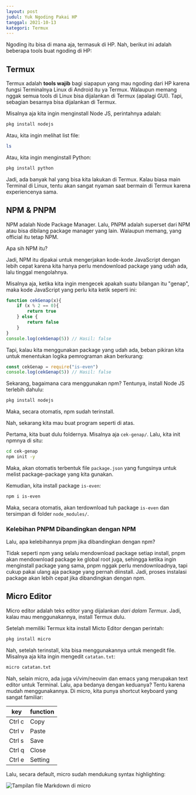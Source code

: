 ```yaml
---
layout: post
judul: Yuk Ngoding Pakai HP
tanggal: 2021-10-13
kategori: Termux
---
```


Ngoding itu bisa di mana aja, termasuk di HP. Nah, berikut ini adalah beberapa tools buat ngoding di HP:

## Termux

Termux adalah **tools wajib** bagi siapapun yang mau ngoding dari HP karena fungsi Terminalnya Linux di Android itu ya Termux. Walaupun memang nggak semua tools di Linux bisa dijalankan di Termux (apalagi GUI). Tapi, sebagian besarnya bisa dijalankan di Termux.

Misalnya aja kita ingin menginstall Node JS, perintahnya adalah:

```bash
pkg install nodejs
```

Atau, kita ingin melihat list file:

```bash
ls
```

Atau, kita ingin menginstall Python:

```bash
pkg install python
```

Jadi, ada banyak hal yang bisa kita lakukan di Termux. Kalau biasa main Terminal di Linux, tentu akan sangat nyaman saat bermain di Termux karena experiencenya sama.

## NPM & PNPM

NPM adalah Node Package Manager. Lalu, PNPM adalah superset dari NPM atau bisa dibilang package manager yang lain. Walaupun memang, yang official itu tetap NPM.

Apa sih NPM itu?

Jadi, NPM itu dipakai untuk mengerjakan kode-kode JavaScript dengan lebih cepat karena kita hanya perlu mendownload package yang udah ada, lalu tinggal mengolahnya.

Misalnya aja, ketika kita ingin mengecek apakah suatu bilangan itu "genap", maka kode JavaScript yang perlu kita ketik seperti ini:

```javascript
function cekGenap(x){
	if (x % 2 == 0){
		return true
	} else {
		return false
	}
}
console.log(cekGenap(5)) // Hasil: false
```

Tapi, kalau kita menggunakan package yang udah ada, beban pikiran kita untuk menentukan logika pemrograman akan berkurang:

```javascript
const cekGenap = require("is-even")
console.log(cekGenap(5)) // Hasil: false
```

Sekarang, bagaimana cara menggunakan npm?
Tentunya, install Node JS terlebih dahulu:

```bash
pkg install nodejs
```

Maka, secara otomatis, npm sudah terinstall.

Nah, sekarang kita mau buat program seperti di atas.

Pertama, kita buat dulu foldernya. Misalnya aja `cek-genap/`. Lalu, kita init npmnya di situ:

```bash
cd cek-genap
npm init -y
```

Maka, akan otomatis terbentuk file `package.json` yang fungsinya untuk melist package-package yang kita gunakan.

Kemudian, kita install package `is-even`:

```bash
npm i is-even
```

Maka, secara otomatis, akan terdownload tuh package `is-even` dan tersimpan di folder `node_modules/`.

### Kelebihan PNPM Dibandingkan dengan NPM

Lalu, apa kelebihannya pnpm jika dibandingkan dengan npm?

Tidak seperti npm yang selalu mendownload package setiap install, pnpm akan mendownload package ke global root juga, sehingga ketika ingin menginstall package yang sama, pnpm nggak perlu mendownloadnya, tapi cukup pakai ulang aja package yang pernah diinstall. Jadi, proses instalasi package akan lebih cepat jika dibandingkan dengan npm.

## Micro Editor

Micro editor adalah teks editor yang dijalankan _dari dalam Termux_. Jadi, kalau mau menggunakannya, install Termux dulu.

Setelah memiliki Termux kita install Micto Editor dengan perintah:

```bash
pkg install micro
```

Nah, setelah terinstall, kita bisa menggunakannya untuk mengedit file. Misalnya aja kita ingin mengedit `catatan.txt`:

```bash
micro catatan.txt
```

Nah, selain micro, ada juga vi/vim/neovim dan emacs yang merupakan text editor untuk Terminal. Lalu, apa bedanya dengan keduanya? Tentu karena mudah menggunakannya. Di micro, kita punya shortcut keyboard yang sangat familiar:

| key | function |
|---|---|
| Ctrl c | Copy |
| Ctrl v | Paste |
| Ctrl s | Save |
| Ctrl q | Close |
| Ctrl e | Setting |

Lalu, secara default, micro sudah mendukung syntax highlighting:

![Tampilan file Markdown di micro](https://i.ibb.co/sQvQYsY/Screenshot-2021-10-13-11-41-08-50.png)

